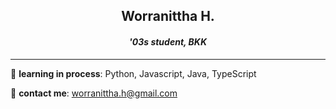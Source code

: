 <h2 align="center"><b> Worranittha H. </b></h2>
<h4 align="center"><i> '03s student, BKK </i></h4>

---

📖 **learning in process**: Python, Javascript, Java, TypeScript

📮 **contact me**: [worranittha.h@gmail.com](mailto:worranittha.h@gmail.com)

<!--
[![DiscordBadge](https://img.shields.io/badge/Discord-5865F2?style=for-the-badge&logo=discord&logoColor=white)](discordapp.com/users/802629187193667584)
[![InstagramBadge](https://img.shields.io/badge/Instagram-E4405F?style=for-the-badge&logo=instagram&logoColor=white)](https://www.instagram.com/mildrrnt/)


[![Top Langs](https://github-readme-stats.vercel.app/api/top-langs/?username=mildrrnt&count_private=true&layout=compact)](https://github.com/anuraghazra/github-readme-stats)
![FigmaBadge](https://img.shields.io/badge/Figma-F24E1E?style=for-the-badge&logo=figma&logoColor=white)
![KritaBadge](https://img.shields.io/badge/Krita-203759?style=for-the-badge&logo=krita&logoColor=EEF37B)

![BadgeStats](https://gists-readme.yizack.com/api?user=mildrrnt)
 

**mildrrnt/mildrrnt** is a ✨ _special_ ✨ repository because its `README.md` (this file) appears on your GitHub profile.

Here are some ideas to get you started:

- 🔭 I’m currently working on ...
- 🌱 I’m currently learning ...
- 👯 I’m looking to collaborate on ...
- 🤔 I’m looking for help with ...
- 💬 Ask me about ...
- 📫 How to reach me: ...
- 😄 Pronouns: ...
- ⚡ Fun fact: ...
-->
>
